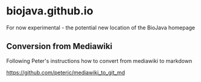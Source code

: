 # biojava.github.io
For now experimental - the potential new location of the BioJava homepage

## Conversion from Mediawiki

Following Peter's instructions how to convert from mediawiki to markdown

https://github.com/peterjc/mediawiki_to_git_md
